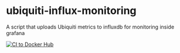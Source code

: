 # ubiquiti-influx-monitoring
A script that uploads Ubiquiti metrics to influxdb for monitoring inside grafana

[![CI to Docker Hub](https://github.com/AliceDiNunno/ubiquiti-influx-monitoring/actions/workflows/docker.yml/badge.svg)](https://github.com/AliceDiNunno/ubiquiti-influx-monitoring/actions/workflows/docker.yml)
